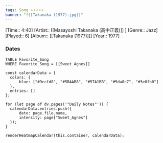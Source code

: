 ```yaml
---
tags: Song ⭐⭐⭐⭐⭐ 
banner: "![[Takanaka (1977).jpg]]"
---
```

[Time:: 4:40]
[Artist:: [[Masayoshi Takanaka (高中正義)]] ]
[Genre:: Jazz]
[Played:: 6]
[Album:: [[Takanaka (1977)]]]
[Year:: 1977]
### Dates
````dataview
TABLE Favorite_Song
WHERE Favorite_Song = [[Sweet Agnes]]
````
  ```dataviewjs
const calendarData = { 
	colors: { 
		blue: ["#9ccfd8", "#5BAAB8", "#57A1BB", "#5da8c7", "#3e8fb0"] 
	}, 
	entries: [] 
}; 

for (let page of dv.pages('"Daily Notes"')) { 
	calendarData.entries.push({ 
		date: page.file.name, 
		intensity: page["Sweet_Agnes"]
	}); 
} 

renderHeatmapCalendar(this.container, calendarData);
```
